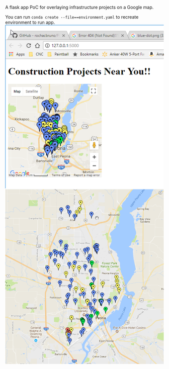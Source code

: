 A flask app PoC for overlaying infrastructure projects on a Google map.

You can run `conda create --file==environment.yaml` to recreate environment to run app.
![Example One](https://github.com/urban-unicorns/infrastructure_locator_app_poc/blob/master/app_output_example.png)
![Example Two](https://github.com/urban-unicorns/infrastructure_locator_app_poc/blob/master/app_output_example2.png)